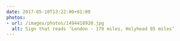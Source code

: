```yaml
---
date: 2017-05-10T13:22:00+01:00
photos:
- url: /images/photos/1494418920.jpg
  alt: Sign that reads ‘London - 179 miles, Holyhead 85 miles’
---
```

